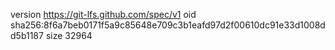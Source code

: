 version https://git-lfs.github.com/spec/v1
oid sha256:8f6a7beb0171f5a9c85648e709c3b1eafd97d2f00610dc91e33d1008dd5b1187
size 32964
